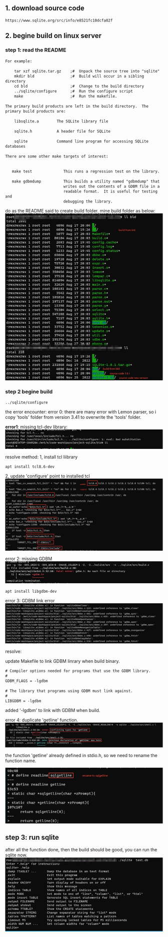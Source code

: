 
## 1. download source code

```
https://www.sqlite.org/src/info/e8521fc10dcfa02f
```


## 2. begine build on linux server

### step 1:  read the README 
```
For example:

    tar xzf sqlite.tar.gz    ;#  Unpack the source tree into "sqlite"
    mkdir bld                ;#  Build will occur in a sibling directory
    cd bld                   ;#  Change to the build directory
    ../sqlite/configure      ;#  Run the configure script
    make                     ;#  Run the makefile.

The primary build products are left in the build directory.  The
primary build products are:

    libsqlite.a        The SQLite library file

    sqlite.h           A header file for SQLite

    sqlite             Command line program for accessing SQLite databases

There are some other make targets of interest:


   make test              This runs a regression test on the library.

   make gdbmdump          This builds a utility named "gdbmdump" that
                          writes out the contents of a GDBM file in a
                          readable format.  It is useful for testing and
                          debugging the library.

```

do as the README said to create build folder.
mine build folder as below:
![](./image/sqlite_build_folder.jpg)



### step 2 begine build
```
../sqlite/configure

```



the error encounter:
error 0:
there are many error with Lemon parser,  so i copy 'tools' folder from version 3.41 to overwrite the 'tools' folder.


**error1**: 
missing tcl-dev library:
![](./image/missing-tcl.jpg)

resolve method:
1, install  tcl liibrary
```
apt install tcl8.6-dev
```

2, update 'configure'  point to installed tcl
![](./image/configure_tcl_update.png)

error 2:
missing  GDBM
![](./image/missing_gdbm.jpg)

```
apt install libgdbm-dev
```

error 3:  GDBM link error
![](./image/GDBM_link_error.jpg)

resolve:

update Makefile to link GDBM linrary when build binary.

```
# Compiler options needed for programs that use the GDBM library.
#
GDBM_FLAGS = -lgdbm

# The library that programs using GDBM must link against.
#
LIBGDBM = -lgdbm
```

added '-lgdbm' to link with GDBM when build.


error 4:
duplicate 'getline' function.
![](image/duplicate_getline.jpg)

the function 'getline' already defined in stdio.h, so we need to rename the function name.

![](image/rename_getline.jpg)



## step 3:  run sqlite

after all the function done, then the build should be good, you can run the sqlite now.
![](./image/sqlite_run.jpg)










